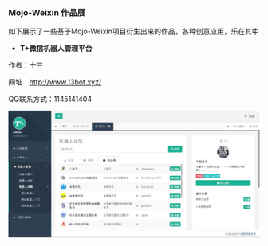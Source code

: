 ### Mojo-Weixin 作品展

如下展示了一些基于Mojo-Weixin项目衍生出来的作品，各种创意应用，乐在其中

* **T+微信机器人管理平台**  

作者：十三

网址：http://www.13bot.xyz/

QQ联系方式：1145141404

![作品预览](screenshot/T+.jpg)
